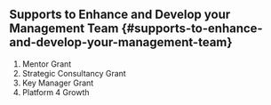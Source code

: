 ## Supports to Enhance and Develop your Management Team {#supports-to-enhance-and-develop-your-management-team}

1.  Mentor Grant
2.  Strategic Consultancy Grant
3.  Key Manager Grant
4.  Platform 4 Growth